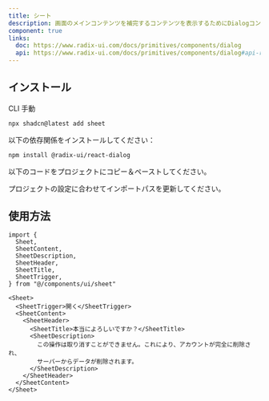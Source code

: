 ```yaml
---
title: シート
description: 画面のメインコンテンツを補完するコンテンツを表示するためにDialogコンポーネントを拡張します。
component: true
links:
  doc: https://www.radix-ui.com/docs/primitives/components/dialog
  api: https://www.radix-ui.com/docs/primitives/components/dialog#api-reference
---
```


<ComponentPreview
  name="sheet-demo"
  title="異なる側面とコンテンツを持つシート。"
  description="異なる側面とコンテンツを持つシート。"
/>

## インストール

<CodeTabs>

<TabsList>
  <TabsTrigger value="cli">CLI</TabsTrigger>
  <TabsTrigger value="manual">手動</TabsTrigger>
</TabsList>
<TabsContent value="cli">

```bash
npx shadcn@latest add sheet
```

</TabsContent>

<TabsContent value="manual">

<Steps>

<Step>以下の依存関係をインストールしてください：</Step>

```bash
npm install @radix-ui/react-dialog
```

<Step>以下のコードをプロジェクトにコピー＆ペーストしてください。</Step>

<ComponentSource name="sheet" title="components/ui/sheet.tsx" />

<Step>プロジェクトの設定に合わせてインポートパスを更新してください。</Step>

</Steps>

</TabsContent>

</CodeTabs>

## 使用方法

```tsx showLineNumbers
import {
  Sheet,
  SheetContent,
  SheetDescription,
  SheetHeader,
  SheetTitle,
  SheetTrigger,
} from "@/components/ui/sheet"
```

```tsx showLineNumbers
<Sheet>
  <SheetTrigger>開く</SheetTrigger>
  <SheetContent>
    <SheetHeader>
      <SheetTitle>本当によろしいですか？</SheetTitle>
      <SheetDescription>
        この操作は取り消すことができません。これにより、アカウントが完全に削除され、
        サーバーからデータが削除されます。
      </SheetDescription>
    </SheetHeader>
  </SheetContent>
</Sheet>
```
